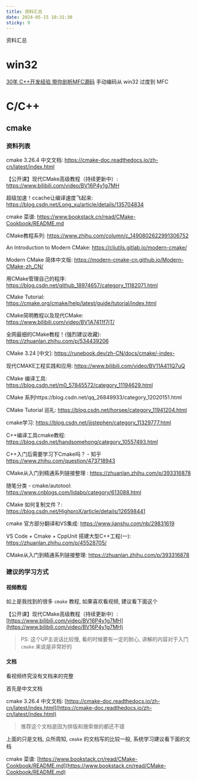 ```yaml
---
title: 资料汇总
date: 2024-05-15 10:31:30
sticky: 9
---
```



资料汇总

<!-- more -->



# win32

[30年 C++开发经验 带你剖析MFC源码](https://www.bilibili.com/video/BV1LK4y1v7o1) 手动编码从 win32 过度到 MFC


# C/C++

## cmake

### 资料列表

cmake 3.26.4 中文文档: https://cmake-doc.readthedocs.io/zh-cn/latest/index.html

【公开课】现代CMake高级教程（持续更新中）: https://www.bilibili.com/video/BV16P4y1g7MH

超级加速！ccache让编译速度飞起来: https://blog.csdn.net/Long_xu/article/details/135704834



cmake 菜谱:  https://www.bookstack.cn/read/CMake-Cookbook/README.md

CMake教程系列: https://www.zhihu.com/column/c_1490802622991306752

An Introduction to Modern CMake: https://cliutils.gitlab.io/modern-cmake/

Modern CMake 简体中文版: https://modern-cmake-cn.github.io/Modern-CMake-zh_CN/



用CMake管理自己的程序: https://blog.csdn.net/github_18974657/category_11182071.html

CMake Tutorial: https://cmake.org/cmake/help/latest/guide/tutorial/index.html

CMake简明教程以及现代CMake: https://www.bilibili.com/video/BV1A7411f7jT/

全网最细的CMake教程！(强烈建议收藏): https://zhuanlan.zhihu.com/p/534439206

CMake 3.24 [中文]: https://runebook.dev/zh-CN/docs/cmake/-index-

现代CMAKE工程实践和应用: https://www.bilibili.com/video/BV11A411Q7uQ

CMake 编译工具: https://blog.csdn.net/m0_57845572/category_11194629.html

CMake 系列https://blog.csdn.net/qq_26849933/category_12020151.html

CMake Tutorial 巡礼: https://blog.csdn.net/horsee/category_11941204.html

cmake学习: https://blog.csdn.net/jjjstephen/category_11329777.html

C++编译工具cmake教程: https://blog.csdn.net/handsomehong/category_10557493.html

C++入门后需要学习下Cmake吗？ - 知乎 https://www.zhihu.com/question/473718943

CMake从入门到精通系列链接整理 : https://zhuanlan.zhihu.com/p/393316878

随笔分类 - cmake/autotool: https://www.cnblogs.com/lidabo/category/613088.html

CMake 如何复制文件？: https://blog.csdn.net/HighproX/article/details/126598441

cmake 官方部分翻译和VS集成: https://www.jianshu.com/nb/29831619

VS Code + Cmake + CppUnit 搭建大型C++工程(一): https://zhuanlan.zhihu.com/p/45528705/

CMake从入门到精通系列链接整理: https://zhuanlan.zhihu.com/p/393316878

### 建议的学习方式

#### 视频教程

如上是我找到的很多 `cmake` 教程, 如果喜欢看视频, 建议看下面这个

【公开课】现代CMake高级教程（持续更新中）: [https://www.bilibili.com/video/BV16P4y1g7MH](https://www.bilibili.com/video/BV16P4y1g7MH)

> PS: 这个UP主说话比较慢, 看的时候要有一定的耐心, 讲解的内容对于入门 `cmake` 来说是非常好的

#### 文档

看视频终究没有文档来的完整

首先是中文文档

cmake 3.26.4 中文文档: [https://cmake-doc.readthedocs.io/zh-cn/latest/index.html](https://cmake-doc.readthedocs.io/zh-cn/latest/index.html)

> 推荐这个文档是因为排版和搜索做的都还不错

上面的只是文档, 众所周知, `cmake` 的文档写的比较一般, 系统学习建议看下面的文档

cmake 菜谱: [https://www.bookstack.cn/read/CMake-Cookbook/README.md](https://www.bookstack.cn/read/CMake-Cookbook/README.md)





